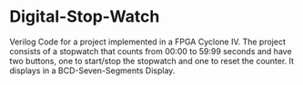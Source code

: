 # Digital-Stop-Watch

Verilog Code for a project implemented in a FPGA Cyclone IV. The project consists of a stopwatch that counts from 00:00 to 59:99 seconds and have two buttons, one to start/stop the stopwatch and one to reset the counter. It displays in a BCD-Seven-Segments Display.

